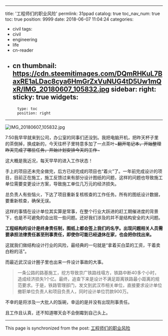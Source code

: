 
---
title: '工程师们的职业风险'
permlink: 31ppad
catalog: true
toc_nav_num: true
toc: true
position: 9999
date: 2018-06-07 11:04:24
categories:
- civil
tags:
- civil
- engineering
- life
- cn-reader
- cn
thumbnail: https://cdn.steemitimages.com/DQmRHKuL7BaxRE1aLDac8cya6HmGrZxVuNUG4tD5Uw1mQxR/IMG_20180607_105832.jpg
sidebar:
    right:
        sticky: true
widgets:
    -
        type: toc
        position: right
---


![IMG_20180607_105832.jpg](https://cdn.steemitimages.com/DQmRHKuL7BaxRE1aLDac8cya6HmGrZxVuNUG4tD5Uw1mQxR/IMG_20180607_105832.jpg)

7:50我早早就来到公司，办公室的同事们还没到。我把电脑开机，把昨天杯子里的茶倒掉，换成新的，今天往杯子里特意多加了一点茶叶~~~翻开笔记本，开始整理昨天完成了哪些任务，开始计划安排今天的工作~~~

这大概是我近况，每天早早的进入工作状态！

手上的项目还未完全做完，后方已经完成的项目也“着火”了。一年前完成设计的项目，目前正在施工，施工反馈过来有部分设计图纸的问题，这样的问题也导致施工单位需要变更设计方案，导致施工单位几万元的经济损失。

总负责人有些恼火，下达了项目重新复核核查的工作任务。所有的图纸设计数据，要重新核查，确保无误。

这样的事情在设计单位其实算是常事，在整个行业大跃进的赶工期催进度的背景下，也是不可避免的会出现一些问题。还好我们涉及的并不是结构安全的大问题。

**工程结构的设计是终身责任制，图纸上都会签上我们的名字。出现问题相关人员需要承担法律责任甚至刑事责任，即使你可能已经退休在家，也会把你找出来。**

这就我们做结构设计行业的风险，最经典的一句就是“拿着买白菜的工资，干着卖白粉的活”。

而最近武汉设计圈子里也出来一件设计事故的大事。

> 一条公路的路基施工，挖方导致京广铁路线塌方，铁路中断40多个小时，造成经济损失1个亿。最终，追查下来是设计不满足距离铁路最小距离的规范要求。于是，铁路管理部门，发文到武汉市相关单位，直接要求设计单位撤职单位负责人和项目负责人，同时设计单位罚款900万。

不幸的是将涉及一大批人的饭碗，幸运的是并没有出现刑事责任。

且工作且认真，还不知道哪天会不会倒霉到自己头上。

- - -

This page is synchronized from the post: [工程师们的职业风险](https://steemit.com/@yellowbird/31ppad)
